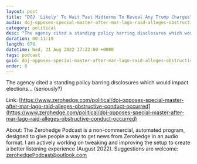 ```yaml
---
layout: post
title: "DOJ 'Likely' To Wait Past Midterms To Reveal Any Trump Charges"
audio: doj-opposes-special-master-after-mar-lago-raid-alleges-obstructive-conduct-occurred-1
category: political
desc: "The agency cited a standing policy barring disclosures which would impact elections... (seriously?)"
duration: 00:11:19
length: 679
datetime: Wed, 31 Aug 2022 17:22:00 +0000
tags: podcast
guid: doj-opposes-special-master-after-mar-lago-raid-alleges-obstructive-conduct-occurred-0
order: 0
---
```

The agency cited a standing policy barring disclosures which would impact elections... (seriously?)

Link: [https://www.zerohedge.com/political/doj-opposes-special-master-after-mar-lago-raid-alleges-obstructive-conduct-occurred](https://www.zerohedge.com/political/doj-opposes-special-master-after-mar-lago-raid-alleges-obstructive-conduct-occurred)

About: The Zerohedge Podcast is a non-commercial, automated program, designed to give people a way to get news from Zerohedge in an audio format.  I am actively working on tweaking and improving the setup to create a better listening experience (August 2022).  Suggestions are welcome: [zerohedgePodcast@outlook.com](mailto:zerohedgePodcast@outlook.com)